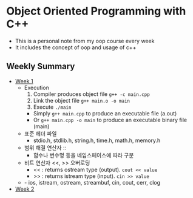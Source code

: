 # Object Oriented Programming with C++
- This is a personal note from my oop course every week
- It includes the concept of oop and usage of c++

## Weekly Summary
- [Week 1](w1/note.md)
  - Execution
    1. Compiler produces object file `g++ -c main.cpp`
    2. Link the object file `g++ main.o -o main` 
    3. Execute `./main`
    - Simply `g++ main.cpp` to produce an executable file (a.out)
    - Or `g++ main.cpp -o main` to produce an executable binary file (main)
  - 표준 헤더 파일
    - stdio.h, stdlib.h, string.h, time.h, math.h, memory.h
  - 범위 해결 연산자 ::
    - 함수나 변수명 등을 네임스페이스에 따라 구분
  - 비트 연산자 <<, >> 오버로딩
    - << : returns ostream type (output). `cout << value`
    - \>> : returns istream type (input). `cin >> value`
  - <iostream>
    - ios, istream, ostream, streambuf, cin, cout, cerr, clog
- [Week 2](w2/note.md)
